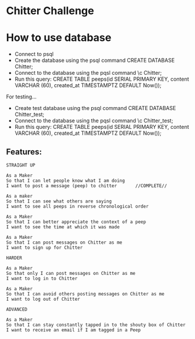 Chitter Challenge
=================

# How to use database

- Connect to psql
- Create the database using the psql command CREATE DATABASE Chitter;
- Connect to the database using the pqsl command \c Chitter;
- Run this query: CREATE TABLE peeps(id SERIAL PRIMARY KEY, content VARCHAR (60), created_at TIMESTAMPTZ DEFAULT Now());

For testing...

- Create test database using the psql command CREATE DATABASE Chitter_test;
- Connect to the database using the pqsl command \c Chitter_test;
- Run this query: CREATE TABLE peeps(id SERIAL PRIMARY KEY, content VARCHAR  (60), created_at TIMESTAMPTZ DEFAULT Now());




Features:
-------

```
STRAIGHT UP

As a Maker
So that I can let people know what I am doing  
I want to post a message (peep) to chitter       //COMPLETE//

As a maker
So that I can see what others are saying  
I want to see all peeps in reverse chronological order

As a Maker
So that I can better appreciate the context of a peep
I want to see the time at which it was made

As a Maker
So that I can post messages on Chitter as me
I want to sign up for Chitter

HARDER

As a Maker
So that only I can post messages on Chitter as me
I want to log in to Chitter

As a Maker
So that I can avoid others posting messages on Chitter as me
I want to log out of Chitter

ADVANCED

As a Maker
So that I can stay constantly tapped in to the shouty box of Chitter
I want to receive an email if I am tagged in a Peep
```


